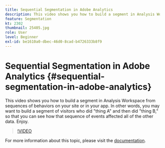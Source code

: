 ```yaml
---
title: Sequential Segmentation in Adobe Analytics
description: This video shows you how to build a segment in Analysis Workspace from sequences of behaviors on your site or in your app. In other words, you may want to build a segment of visitors who did thing A and then did thing B, so that you can see how that sequence of events affected all of the other data. Enjoy.
feature: Segmentation
kt: 2302
thumbnail: 25405.jpg
role: User
level: Beginner
exl-id: be1610a0-dbec-46d0-8cad-b4726333b8f9
---
```

# Sequential Segmentation in Adobe Analytics {#sequential-segmentation-in-adobe-analytics}

This video shows you how to build a segment in Analysis Workspace from sequences of behaviors on your site or in your app. In other words, you may want to build a segment of visitors who did "thing A" and then did "thing B," so that you can see how that sequence of events affected all of the other data. Enjoy.

>[!VIDEO](https://video.tv.adobe.com/v/25405/?quality=12&learn=on)

For more information about this topic, please visit the [documentation](https://experienceleague.adobe.com/docs/analytics/components/segmentation/segmentation-workflow/seg-sequential-build.html?lang=en).
